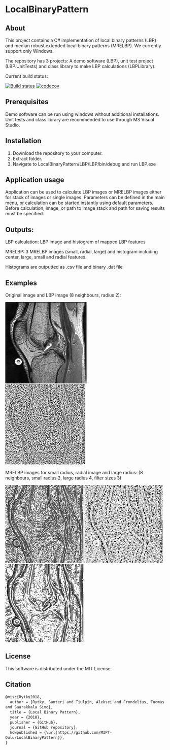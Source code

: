 # LocalBinaryPattern
## About
This project contains a C# implementation of local binary patterns (LBP) and  median robust extended local binary patterns (MRELBP). We currently support only Windows.

The repository has 3 projects: A demo software (LBP), unit test project (LBP.UnitTests) and class library to make LBP calculations (LBPLibrary).

Current build status:  

[![Build status](https://ci.appveyor.com/api/projects/status/d0c6874wheduojbe?svg=true)](https://ci.appveyor.com/project/sarytky/localbinarypattern-g7kbi)
[![codecov](https://codecov.io/gh/MIPT-Oulu/LocalBinaryPattern/branch/master/graph/badge.svg)](https://codecov.io/gh/MIPT-Oulu/LocalBinaryPattern)

## Prerequisites
Demo software can be run using windows without additional installations.
Unit tests and class library are recommended to use through MS Visual Studio.

## Installation
1. Download the repository to your computer.
2. Extract folder.
3. Navigate to LocalBinaryPattern/LBP/LBP/bin/debug and run LBP.exe

## Application usage
Application can be used to calculate LBP images or MRELBP images either for stack of images or single images. Parameters can be defined in the main menu, or calculation can be started instantly using default parameters. Before calculation, image, or path to image stack and path for saving results must be specified.

## Outputs: 
LBP calculation: LBP image and histogram of mapped LBP features

MRELBP: 3 MRELBP images (small, radial, large) and histogram including center, large, small and radial features.

Histograms are outputted as .csv file and binary .dat file

## Examples
Original image and LBP image (8 neighbours, radius 2):

![Original image](https://github.com/MIPT-Oulu/LocalBinaryPattern/blob/master/pictures/MRI_original.png) ![LBP image](https://github.com/MIPT-Oulu/LocalBinaryPattern/blob/master/pictures/MRI_LBP.png)

MRELBP images for small radius, radial image and large radius: (8 neighbours, small radius 2, large radius 4, filter sizes 3)

![Small radius](https://github.com/MIPT-Oulu/LocalBinaryPattern/blob/master/pictures/MRI_small.png) ![Radial image](https://github.com/MIPT-Oulu/LocalBinaryPattern/blob/master/pictures/MRI_radial.png) ![Large radius](https://github.com/MIPT-Oulu/LocalBinaryPattern/blob/master/pictures/MRI_large.png)

## License

This software is distributed under the MIT License.

## Citation
```
@misc{Rytky2018,
  author = {Rytky, Santeri and Tiulpin, Aleksei and Frondelius, Tuomas and Saarakkala Simo},
  title = {Local Binary Pattern},
  year = {2018},
  publisher = {GitHub},
  journal = {GitHub repository},
  howpublished = {\url{https://github.com/MIPT-Oulu/LocalBinaryPattern}},
}
```
